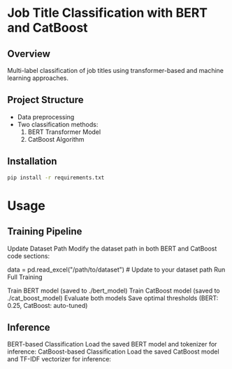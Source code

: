 # Job Title Classification with BERT and CatBoost

## Overview
Multi-label classification of job titles using transformer-based and machine learning approaches.

## Project Structure
- Data preprocessing
- Two classification methods:
  1. BERT Transformer Model
  2. CatBoost Algorithm

## Installation
```bash
pip install -r requirements.txt
```

# Usage

## Training Pipeline
Update Dataset Path
Modify the dataset path in both BERT and CatBoost code sections:


data = pd.read_excel("/path/to/dataset")  # Update to your dataset path
Run Full Training

Train BERT model (saved to ./bert_model)
Train CatBoost model (saved to ./cat_boost_model)
Evaluate both models
Save optimal thresholds (BERT: 0.25, CatBoost: auto-tuned)


## Inference

BERT-based Classification
Load the saved BERT model and tokenizer for inference:
CatBoost-based Classification
Load the saved CatBoost model and TF-IDF vectorizer for inference:
